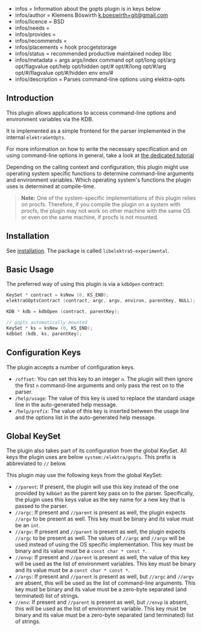 - infos = Information about the gopts plugin is in keys below
- infos/author = Klemens Böswirth <k.boeswirth+git@gmail.com>
- infos/licence = BSD
- infos/needs =
- infos/provides =
- infos/recommends =
- infos/placements = hook procgetstorage
- infos/status = recommended productive maintained nodep libc
- infos/metadata = args args/index command opt opt/long opt/arg opt/flagvalue opt/help opt/hidden opt/# opt/#/long opt/#/arg opt/#/flagvalue opt/#/hidden env env/#
- infos/description = Parses command-line options using elektra-opts

## Introduction

This plugin allows applications to access command-line options and environment variables via the KDB.

It is implemented as a simple frontend for the parser implemented in the internal `elektraGetOpts`.

For more information on how to write the necessary specification and on using command-line options in general, take a look at [the dedicated tutorial](../../../doc/tutorials/command-line-options.md)

Depending on the calling context and configuration, this plugin might use operating system specific functions to determine command-line arguments and environment variables.
Which operating system's functions the plugin uses is determined at compile-time.

> **Note:** One of the system-specific implementations of this plugin relies on procfs.
> Therefore, if you compile the plugin on a system with procfs, the plugin may not work on other machine with the same OS or even on the same machine, if procfs is not mounted.

## Installation

See [installation](/doc/INSTALL.md).
The package is called `libelektra5-experimental`.

## Basic Usage

The preferred way of using this plugin is via a `kdbOpen` contract:

```c
KeySet * contract = ksNew (0, KS_END);
elektraGOptsContract (contract, argc, argv, environ, parentKey, NULL);

KDB * kdb = kdbOpen (contract, parentKey);

// gopts automatically mounted
KeySet * ks = ksNew (0, KS_END);
kdbGet (kdb, ks, parentKey);
```

## Configuration Keys

The plugin accepts a number of configuration keys.

- `/offset`: You can set this key to an integer `n`.
  The plugin will then ignore the first `n` command-line arguments and only pass the rest on to the parser.
- `/help/usage`: The value of this key is used to replace the standard usage line in the auto-generated help message.
- `/help/prefix`: The value of this key is inserted between the usage line and the options list in the auto-generated help message.

## Global KeySet

The plugin also takes part of its configuration from the global KeySet.
All keys the plugin uses are below `system:/elektra/gopts`.
This prefix is abbreviated to `//` below.

This plugin may use the following keys from the global KeySet:

- `//parent`: If present, the plugin will use this key instead of the one provided by `kdbGet` as the parent key pass on to the parser.
  Specifically, the plugin uses this keys value as the key name for a new key that is passed to the parser.
- `//argc`: If present and `//parent` is present as well, the plugin expects `//argv` to be present as well.
  This key must be binary and its value must be an `int`.
- `//argv`: If present and `//parent` is present as well, the plugin expects `//argc` to be present as well.
  The values of `//argc` and `//argv` will be used instead of using the OS specific implementation.
  This key must be binary and its value must be a `const char * const *`.
- `//envp`: If present and `//parent` is present as well, the value of this key will be used as the list of environment variables.
  This key must be binary and its value must be a `const char * const *`.
- `//args`: If present and `//parent` is present as well, but `//argc` and `//argv` are absent, this will be used as the list of command-line arguments.
  This key must be binary and its value must be a zero-byte separated (and terminated) list of strings.
- `//env`: If present and `//parent` is present as well, but `//envp` is absent, this will be used as the list of environment variable.
  This key must be binary and its value must be a zero-byte separated (and terminated) list of strings.
